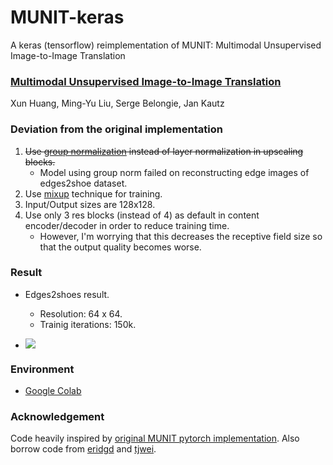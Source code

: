 # MUNIT-keras
A keras (tensorflow) reimplementation of MUNIT: Multimodal Unsupervised Image-to-Image Translation

### [Multimodal Unsupervised Image-to-Image Translation](https://arxiv.org/abs/1804.04732)
Xun Huang, Ming-Yu Liu, Serge Belongie, Jan Kautz

### Deviation from the original implementation
  1. ~~Use [group normalization](https://arxiv.org/abs/1803.08494) instead of layer normalization in upscaling blocks.~~ 
      - Model using group norm failed on reconstructing edge images of edges2shoe dataset.
  2. Use [mixup](https://arxiv.org/abs/1710.09412) technique for training.
  3. Input/Output sizes are 128x128.
  4. Use only 3 res blocks (instead of 4) as default in content encoder/decoder in order to reduce training time. 
      - However, I'm worrying that this decreases the receptive field size so that the output quality becomes worse.
  
### Result
  - Edges2shoes result.
    - Resolution: 64 x 64.
    - Trainig iterations: 150k.
    
  - ![](https://github.com/shaoanlu/MUNIT-keras/raw/master/edges2shoes_64x64.jpg)
  
### Environment
  - [Google Colab](https://colab.research.google.com/)
  
### Acknowledgement
Code heavily inspired by [original MUNIT pytorch implementation](https://github.com/NVlabs/MUNIT). Also borrow code from [eridgd](https://github.com/eridgd/AdaIN-TF/blob/master/ops.py) and [tjwei](https://github.com/tjwei/GANotebooks).
